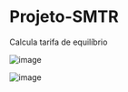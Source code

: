 # Projeto-SMTR

Calcula tarifa de equilíbrio
										
															
![image](https://user-images.githubusercontent.com/37255443/163404926-f4f48a38-d70a-472e-8813-816d1497bdf8.png)

![image](https://user-images.githubusercontent.com/37255443/161403035-a364815b-8133-4e4e-8903-4865042263b9.png)
